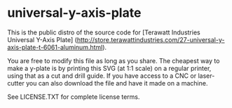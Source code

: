 universal-y-axis-plate
======================
This is the public distro of the source code for [Terawatt Industries Universal Y-Axis Plate] (http://store.terawattindustries.com/27-universal-y-axis-plate-t-6061-aluminum.html).

You are free to modify this file as long as you share.  The cheapest way to make a y-plate is by printing this SVG (at 1:1 scale) on a regular printer, using that as a cut and drill guide.  If you have access to a CNC or laser-cutter you can also download the file and have it made on a machine.

See LICENSE.TXT for complete license terms.
